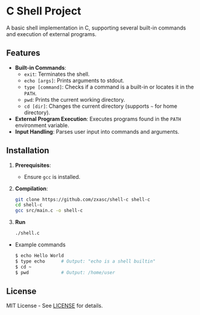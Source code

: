#  C Shell Project

A basic shell implementation in C, supporting several built-in commands and execution of external programs.

## Features

- **Built-in Commands**:
  - `exit`: Terminates the shell.
  - `echo [args]`: Prints arguments to stdout.
  - `type [command]`: Checks if a command is a built-in or locates it in the `PATH`.
  - `pwd`: Prints the current working directory.
  - `cd [dir]`: Changes the current directory (supports `~` for home directory).
- **External Program Execution**: Executes programs found in the `PATH` environment variable.
- **Input Handling**: Parses user input into commands and arguments.

## Installation

1. **Prerequisites**: 
   - Ensure `gcc` is installed.

2. **Compilation**:
   ```bash
   git clone https://github.com/zxasc/shell-c shell-c
   cd shell-c
   gcc src/main.c -o shell-c
   ```
   
3. **Run**
    ```bash
    ./shell.c
    ```

- Example commands
   ```bash
   $ echo Hello World
   $ type echo      # Output: "echo is a shell builtin"
   $ cd ~
   $ pwd            # Output: /home/user 
   ```
   
## License
MIT License - See [LICENSE](./LICENSE) for details.